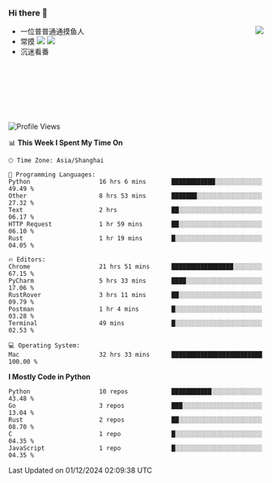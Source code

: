 ### Hi there 👋


<a href="https://github.com/yanlc39">
  <img align="right" src="https://github-readme-stats.vercel.app/api?username=yanlc39&show_icons=true&hide_border=true&icon_color=586069&title_color=a0a9af">
</a>

- 一位普普通通摸鱼人
- 常摸 ![](https://img.shields.io/badge/-Python-3e74a2?style=flat-square&logo=Python&logoColor=fff) ![](https://img.shields.io/badge/-C%2B%2B-brightgreen?style=flat-square)
- 沉迷看番



<br><br><br><br><br><br>


<!--START_SECTION:waka-->
![Profile Views](http://img.shields.io/badge/Profile%20Views-0-blue)

📊 **This Week I Spent My Time On** 

```text
🕑︎ Time Zone: Asia/Shanghai

💬 Programming Languages: 
Python                   16 hrs 6 mins       ████████████░░░░░░░░░░░░░   49.49 % 
Other                    8 hrs 53 mins       ███████░░░░░░░░░░░░░░░░░░   27.32 % 
Text                     2 hrs               ██░░░░░░░░░░░░░░░░░░░░░░░   06.17 % 
HTTP Request             1 hr 59 mins        ██░░░░░░░░░░░░░░░░░░░░░░░   06.10 % 
Rust                     1 hr 19 mins        █░░░░░░░░░░░░░░░░░░░░░░░░   04.05 % 

🔥 Editors: 
Chrome                   21 hrs 51 mins      █████████████████░░░░░░░░   67.15 % 
PyCharm                  5 hrs 33 mins       ████░░░░░░░░░░░░░░░░░░░░░   17.06 % 
RustRover                3 hrs 11 mins       ██░░░░░░░░░░░░░░░░░░░░░░░   09.79 % 
Postman                  1 hr 4 mins         █░░░░░░░░░░░░░░░░░░░░░░░░   03.28 % 
Terminal                 49 mins             █░░░░░░░░░░░░░░░░░░░░░░░░   02.53 % 

💻 Operating System: 
Mac                      32 hrs 33 mins      █████████████████████████   100.00 % 
```

**I Mostly Code in Python** 

```text
Python                   10 repos            ███████████░░░░░░░░░░░░░░   43.48 % 
Go                       3 repos             ███░░░░░░░░░░░░░░░░░░░░░░   13.04 % 
Rust                     2 repos             ██░░░░░░░░░░░░░░░░░░░░░░░   08.70 % 
C                        1 repo              █░░░░░░░░░░░░░░░░░░░░░░░░   04.35 % 
JavaScript               1 repo              █░░░░░░░░░░░░░░░░░░░░░░░░   04.35 % 
```




 Last Updated on 01/12/2024 02:09:38 UTC
<!--END_SECTION:waka-->
